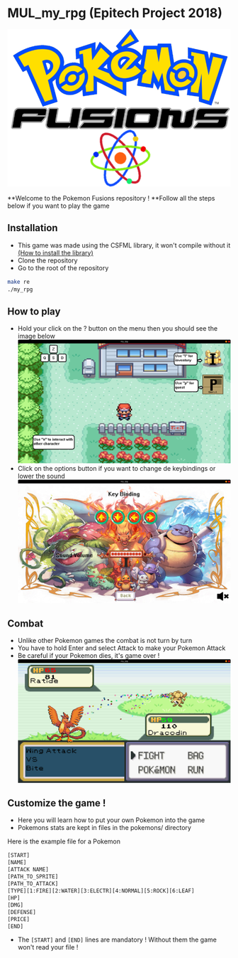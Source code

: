 # MUL_my_rpg (Epitech Project 2018)

![Welcome](https://github.com/yoansj/MUL_my_rpg/blob/master/pictures/logo.png)

**Welcome to the Pokemon Fusions repository !
**Follow all the steps below if you want to play the game

## Installation
* This game was made using the CSFML library, it won't compile without it
[(How to install the library)](https://www.sfml-dev.org/download/csfml/index-fr.php)
* Clone the repository
* Go to the root of the repository
```bash
make re
./my_rpg
```
## How to play

* Hold your click on the ? button on the menu then you should see the image below
![Image](https://github.com/yoansj/MUL_my_rpg/blob/master/gitimages/how_to_play.png)
* Click on the options button if you want to change de keybindings or lower the sound
![Image](https://github.com/yoansj/MUL_my_rpg/blob/master/gitimages/options.png)

## Combat
* Unlike other Pokemon games the combat is not turn by turn
* You have to hold Enter and select Attack to make your Pokemon Attack
* Be careful if your Pokemon dies, it's game over !
![Image](https://github.com/yoansj/MUL_my_rpg/blob/master/gitimages/combat.png)

## Customize the game !
* Here you will learn how to put your own Pokemon into the game
* Pokemons stats are kept in files in the pokemons/ directory

Here is the example file for a Pokemon
```
[START]
[NAME]
[ATTACK NAME]
[PATH_TO_SPRITE]
[PATH_TO_ATTACK]
[TYPE][1:FIRE][2:WATER][3:ELECTR][4:NORMAL][5:ROCK][6:LEAF]
[HP]
[DMG]
[DEFENSE]
[PRICE]
[END]
```
* The ```[START]``` and ```[END]``` lines are mandatory ! Without them the game won't read your file !

